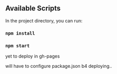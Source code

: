 

## Available Scripts

In the project directory, you can run:
### `npm install`
### `npm start`


yet to deploy in gh-pages

will have to configure package.json b4 deploying..

